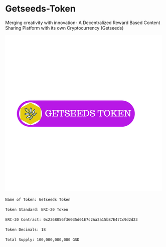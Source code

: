 # Getseeds-Token
Merging creativity with innovation- A Decentralized Reward Based Content Sharing Platform with its own Cryptocurrency (Getseeds)

![alt tag](https://github.com/Getseeds-GSD/Getseeds-Token/blob/master/Satchmo(1).png)

    Name of Token: Getseeds Token

    Token Standard: ERC-20 Token

    ERC-20 Contract: 0x2368056f36035d01E7c2Aa2a15b87E47Cc9d2d23

    Token Decimals: 18

    Total Supply: 100,000,000,000 GSD
    
   
